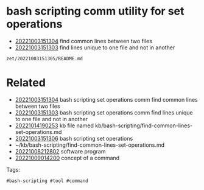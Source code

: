 # bash scripting comm utility for set operations

- [20221003151304](/zet/20221003151304/README.md) find common lines between two files
- [20221003151303](/zet/20221003151303/README.md) find lines unique to one file and not in another

` zet/20221003151305/README.md `

# Related

- [20221003151304](/zet/20221003151304/README.md) bash scripting set operations comm find common lines between two files
- [20221003151303](/zet/20221003151303/README.md) bash scripting set operations comm find lines unique to one file and not in another
- [20221014190253](/zet/20221014190253/README.md) kb file named kb/bash-scripting/find-common-lines-set-operations.md
- [20221003151306](/zet/20221003151306/README.md) bash scripting set operations
- ~/kb/bash-scripting/find-common-lines-set-operations.md
- [20221008212802](/zet/20221008212802/README.md) software program
- [20221009014200](/zet/20221009014200/README.md) concept of a command

Tags:

    #bash-scripting #tool #command
